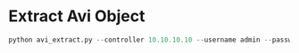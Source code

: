 # Extract Avi Object



```python
python avi_extract.py --controller 10.10.10.10 --username admin --password supersecret123 --name System-HTTP --type ApplicationProfile
```
